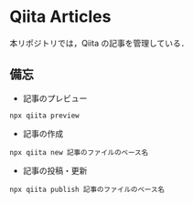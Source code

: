 # Qiita Articles

本リポジトリでは，Qiita の記事を管理している．

## 備忘

- 記事のプレビュー

```
npx qiita preview
```

- 記事の作成

```
npx qiita new 記事のファイルのベース名
```

- 記事の投稿・更新

```
npx qiita publish 記事のファイルのベース名
```
